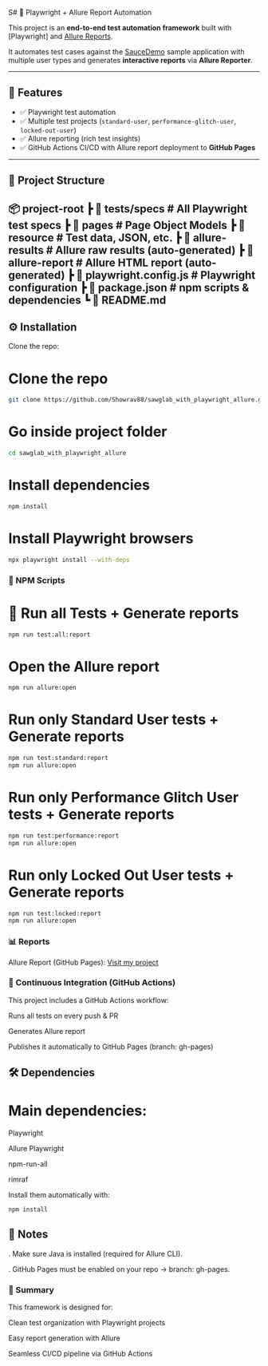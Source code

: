 S# 🧪 Playwright + Allure Report Automation

This project is an **end-to-end test automation framework** built with [Playwright] and [Allure Reports](https://showrav88.github.io/sawglab_with_playwright_allure/).  

It automates test cases against the [SauceDemo](https://www.saucedemo.com/) sample application with multiple user types and generates **interactive reports** via **Allure Reporter**.  

---

## 🚀 Features

- ✅ Playwright test automation 
- ✅ Multiple test projects (`standard-user`, `performance-glitch-user`, `locked-out-user`)  
- ✅ Allure reporting (rich test insights)    
- ✅ GitHub Actions CI/CD with Allure report deployment to **GitHub Pages**  

---

## 📂 Project Structure
📦 project-root
┣ 📂 tests/specs # All Playwright test specs
┣ 📂 pages # Page Object Models
┣ 📂 resource # Test data, JSON, etc.
┣ 📂 allure-results # Allure raw results (auto-generated)
┣ 📂 allure-report # Allure HTML report (auto-generated)
┣ 📜 playwright.config.js # Playwright configuration
┣ 📜 package.json # npm scripts & dependencies
┗ 📜 README.md
-----------------------

## ⚙️ Installation

Clone the repo:
# Clone the repo
```bash
git clone https://github.com/Showrav88/sawglab_with_playwright_allure.git
```
# Go inside project folder
```bash
cd sawglab_with_playwright_allure
```
# Install dependencies
```bash
npm install
```
# Install Playwright browsers
```bash
npx playwright install --with-deps
```
### 📜 NPM Scripts
# 🔹 Run all Tests + Generate reports
```bash
npm run test:all:report
```
# Open the Allure report
```bash
npm run allure:open
```
# Run only Standard User tests  + Generate reports 
```bash
npm run test:standard:report
npm run allure:open
```
# Run only Performance Glitch User tests  + Generate reports 
```bash
npm run test:performance:report
npm run allure:open
```
# Run only Locked Out User tests + Generate reports 
```bash
npm run test:locked:report
npm run allure:open
```
### 📊 Reports

Allure Report (GitHub Pages): [Visit my project](https://showrav88.github.io/sawglab_with_playwright_allure/)

### 🔄 Continuous Integration (GitHub Actions)

This project includes a GitHub Actions workflow:

Runs all tests on every push & PR

Generates Allure report

Publishes it automatically to GitHub Pages (branch: gh-pages)

## 🛠 Dependencies

# Main dependencies:

Playwright

Allure Playwright

npm-run-all

rimraf

Install them automatically with:
```bash
npm install
```
## 📌 Notes

. Make sure Java is installed (required for Allure CLI).

. GitHub Pages must be enabled on your repo → branch: gh-pages.

### 🎯 Summary

This framework is designed for:

Clean test organization with Playwright projects

Easy report generation with Allure

Seamless CI/CD pipeline via GitHub Actions






